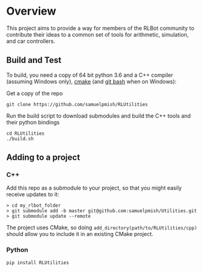 # Overview

This project aims to provide a way for members of the RLBot community to contribute
their ideas to a common set of tools for arithmetic, simulation, and car controllers.

## Build and Test

To build, you need a copy of 64 bit python 3.6 and a C++ compiler (assuming Windows only), [cmake](https://cmake.org/download/) (and [git bash](https://git-scm.com/download/) when on Windows):

Get a copy of the repo

```
git clone https://github.com/samuelpmish/RLUtilities
```

Run the build script to download submodules and build the C++ tools and their python bindings

```
cd RLUtilities
./build.sh
```

## Adding to a project

### C++

Add this repo as a submodule to your project, so that you might easily receive updates to it:

```
> cd my_rlbot_folder
> git submodule add -b master git@github.com:samuelpmish/Utilities.git
> git submodule update --remote
```

The project uses CMake, so doing ```add_directory(path/to/RLUtilities/cpp)``` should allow you to
include it in an existing CMake project.

### Python

```
pip install RLUtilities
```
